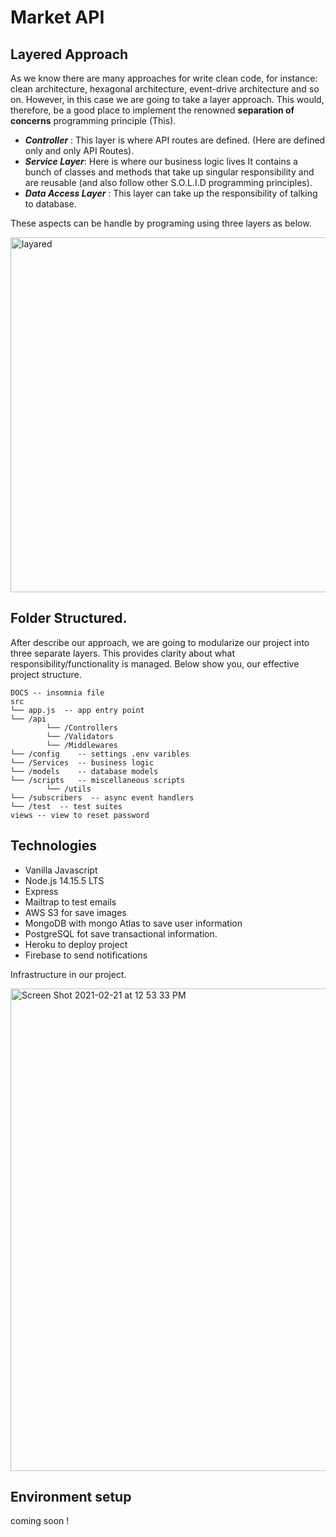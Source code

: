 # Market API

## Layered Approach

As we know there are many approaches for write clean code, for instance: clean architecture, hexagonal architecture, event-drive architecture and so on. However, in this case we are going to take a layer approach. This would, therefore, be a good place to implement the renowned **separation of concerns** programming principle (This).

- _**Controller**_ : This layer is where API routes are defined. (Here are defined only and only API Routes).
- _**Service Layer**_: Here is where our business logic lives It contains a bunch of classes and methods that take up singular responsibility and are reusable (and also follow other S.O.L.I.D programming principles).
- _**Data Access Layer**_ : This layer can take up the responsibility of talking to database.

These aspects can be handle by programing using three layers as below.

<img width="568" alt="layared" src="https://user-images.githubusercontent.com/20213215/108635085-d24f2d80-7442-11eb-8da8-9acbeb4ee62e.png">

## Folder Structured.

After describe our approach, we are going to modularize our project
into three separate layers. This provides clarity about what responsibility/functionality is managed.
Below show you, our effective project structure.

```
DOCS -- insomnia file
src
└── app.js  -- app entry point
└── /api
        └── /Controllers
        └── /Validators
        └── /Middlewares
└── /config    -- settings .env varibles
└── /Services  -- business logic
└── /models    -- database models
└── /scripts   -- miscellaneous scripts
        └── /utils
└── /subscribers  -- async event handlers
└── /test  -- test suites
views -- view to reset password

```

## Technologies

- Vanilla Javascript
- Node.js 14.15.5 LTS
- Express
- Mailtrap to test emails
- AWS S3 for save images
- MongoDB with mongo Atlas to save user information
- PostgreSQL fot save transactional information.
- Heroku to deploy project
- Firebase to send notifications

Infrastructure in our project.

<img width="772" alt="Screen Shot 2021-02-21 at 12 53 33 PM" src="https://user-images.githubusercontent.com/20213215/108635208-d891d980-7443-11eb-82a3-c4f151517211.png">

## Environment setup

coming soon !
